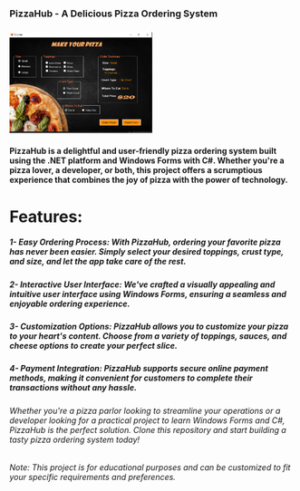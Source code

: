 ### PizzaHub - A Delicious Pizza Ordering System
<h3><img src = "./PizzaHub.png" style="width: 50% ;text-align: center"/></h3>

#### PizzaHub is a delightful and user-friendly pizza ordering system built using the .NET platform and Windows Forms with C#. Whether you're a pizza lover, a developer, or both, this project offers a scrumptious experience that combines the joy of pizza with the power of technology.


# <strong>Features:</strong>

##### 1- Easy Ordering Process: With PizzaHub, ordering your favorite pizza has never been easier. Simply select your desired toppings, crust type, and size, and let the app take care of the rest.

##### 2- Interactive User Interface: We've crafted a visually appealing and intuitive user interface using Windows Forms, ensuring a seamless and enjoyable ordering experience.

##### 3- Customization Options: PizzaHub allows you to customize your pizza to your heart's content. Choose from a variety of toppings, sauces, and cheese options to create your perfect slice.

##### 4- Payment Integration: PizzaHub supports secure online payment methods, making it convenient for customers to complete their transactions without any hassle.

###### Whether you're a pizza parlor looking to streamline your operations or a developer looking for a practical project to learn Windows Forms and C#, PizzaHub is the perfect solution. Clone this repository and start building a tasty pizza ordering system today!

###### Note: This project is for educational purposes and can be customized to fit your specific requirements and preferences.
